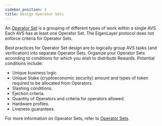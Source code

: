 ```yaml
---
sidebar_position: 3
title: Design Operator Sets
---
```


An [Operator Set](../../../eigenlayer/concepts/operator-sets/operator-sets-concept) is a grouping of different types of work within a single AVS. Each AVS has at least one Operator Set. The 
EigenLayer protocol does not enforce criteria for Operator Sets.

Best practices for Operator Set design are to logically group AVS tasks (and verification) into separate Operator Sets. 
Organize your Operator Sets according to conditions for which you wish to distribute Rewards. Potential conditions include:
* Unique business logic.
* Unique Stake (cryptoeconomic security) amount and types of token required to be allocated from Operators.
* Slashing conditions.
* Ejection criteria.
* Quantity of Operators and criteria for operators allowed.
* Hardware profiles.
* Liveness guarantees.

For more information on Operator Sets, refer to [Operator Sets](../../../eigenlayer/concepts/operator-sets/operator-sets-concept).